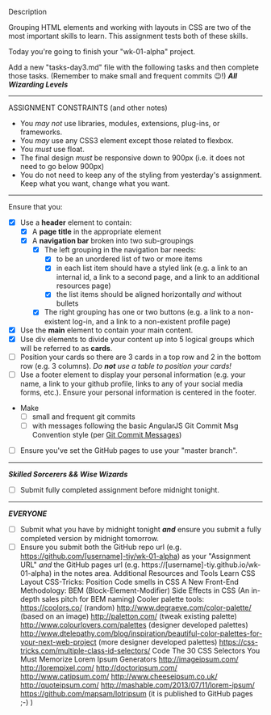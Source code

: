 Description

Grouping HTML elements and working with layouts in CSS are two of the most important skills to learn. This assignment tests both of these skills.

Today you're going to finish your "wk-01-alpha" project.

Add a new "tasks-day3.md" file with the following tasks and then complete those tasks. (Remember to make small and frequent commits 😉!)
_**All Wizarding Levels**_
****
ASSIGNMENT CONSTRAINTS (and other notes)
- You _may not_ use libraries, modules, extensions, plug-ins, or frameworks.
- You _may_ use any CSS3 element except those related to flexbox.
- You _must_ use float.
- The final design _must_ be responsive down to 900px (i.e. it does not need to go below 900px)
- You do not need to keep any of the styling from yesterday's assignment.  Keep what you want, change what you want.
****
Ensure that you:
- [x] Use a **header** element to contain:
  - [x] A **page title** in the appropriate element
  - [x] A **navigation bar** broken into two sub-groupings
    - [x] The left grouping in the navigation bar needs:
      - [x] to be an unordered list of two or more items
      - [x] in each list item should have a styled link  (e.g. a link to an internal id, a link to a second page, and a link to an additional resources page)
      - [x] the list items should be aligned horizontally _and_ without bullets
    - [x] The right grouping has one or two buttons (e.g. a link to a non-existent log-in, and a link to a non-existent profile page)
- [x] Use the **main** element to contain your main content.
- [x] Use div elements to divide your content up into 5 logical groups which will be referred to as **cards**.
- [ ] Position your cards so there are 3 cards in a top row and 2 in the bottom row (e.g. 3 columns).  _Do **not** use a table to position your cards!_
- [ ] Use a footer element to display your personal information (e.g. your name, a link to your github profile, links to any of your social media forms, etc.).  Ensure your personal information is centered in the footer.

- Make
  - [ ] small and frequent git commits
  - [ ] with messages following the basic AngularJS Git Commit Msg Convention style (per [Git Commit Messages](https://karma-runner.github.io/1.0/dev/git-commit-msg.html))
- [ ] Ensure you've set the GitHub pages to use your "master branch".

****

_**Skilled Sorcerers && Wise Wizards**_

- [ ] Submit fully completed assignment before midnight tonight.

****

_**EVERYONE**_

- [ ] Submit what you have by midnight tonight _**and**_ ensure you submit a fully completed version by midnight tomorrow.
- [ ] Ensure you submit both the GitHub repo url (e.g. https://github.com/[username]-tiy/wk-01-alpha) as your "Assignment URL" _and_ the GitHub pages url (e.g. https://[username]-tiy.github.io/wk-01-alpha) in the notes area.
Additional Resources and Tools
Learn CSS Layout
CSS-Tricks: Position
Code smells in CSS
A New Front-End Methodology: BEM (Block-Element-Modifier)
Side Effects in CSS (An in-depth sales pitch for BEM naming)
Cooler palette tools:
https://coolors.co/ (random)
http://www.degraeve.com/color-palette/ (based on an image)
http://paletton.com/ (tweak existing palette)
http://www.colourlovers.com/palettes (designer developed palettes)
http://www.dtelepathy.com/blog/inspiration/beautiful-color-palettes-for-your-next-web-project (more designer developed palettes)
https://css-tricks.com/multiple-class-id-selectors/
Code The 30 CSS Selectors You Must Memorize
Lorem Ipsum Generators
http://imageipsum.com/
http://lorempixel.com/
http://doctoripsum.com/
http://www.catipsum.com/
http://www.cheeseipsum.co.uk/
http://quoteipsum.com/
http://mashable.com/2013/07/11/lorem-ipsum/
https://github.com/mapsam/lotripsum (it is published to GitHub pages ;-) )
